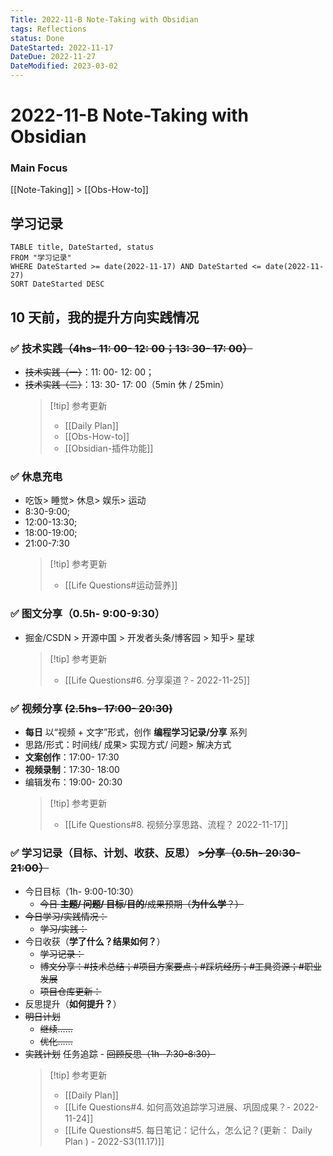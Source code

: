 ```yaml
---
Title: 2022-11-B Note-Taking with Obsidian
tags: Reflections
status: Done
DateStarted: 2022-11-17
DateDue: 2022-11-27
DateModified: 2023-03-02
---
```


# 2022-11-B Note-Taking with Obsidian

### Main Focus

[[Note-Taking]] > [[Obs-How-to]]

## 学习记录

```dataview
TABLE title, DateStarted, status
FROM "学习记录"
WHERE DateStarted >= date(2022-11-17) AND DateStarted <= date(2022-11-27)
SORT DateStarted DESC
```

## 10 天前，我的提升方向实践情况

### ✅ 技术实践~~（4hs- 11: 00- 12: 00；13: 30- 17: 00）~~

- ~~技术实践（一）~~：11: 00- 12: 00；
- ~~技术实践（二）~~：13: 30- 17: 00（5min 休 / 25min）
  > [!tip] 参考更新
  >
  > - [[Daily Plan]]
  > - [[Obs-How-to]]
  > - [[Obsidian-插件功能]]

### ✅ 休息充电

- 吃饭> 睡觉> 休息> 娱乐> 运动
- 8:30-9:00;
- 12:00-13:30;
- 18:00-19:00;
- 21:00-7:30
  > [!tip] 参考更新
  >
  > - [[Life Questions#运动营养]]

### ✅ 图文分享（0.5h- 9:00-9:30）

- 掘金/CSDN > 开源中国 > 开发者头条/博客园 > 知乎> 星球
  > [!tip] 参考更新
  >
  > - [[Life Questions#6. 分享渠道？- 2022-11-25]]

### ✅ 视频分享 ~~(2.5hs- 17:00- 20:30)~~

- **每日** 以“视频 + 文字”形式，创作 **编程学习记录/分享** 系列
- 思路/形式：时间线/ 成果> 实现方式/ 问题> 解决方式
- **文案创作**：17:00- 17:30
- **视频录制**：17:30- 18:00
- 编辑发布：19:00- 20:30
  > [!tip] 参考更新
  >
  > - [[Life Questions#8. 视频分享思路、流程？ 2022-11-17]]

### ✅ 学习记录（目标、计划、收获、反思） ~~>分享（0.5h- 20:30-21:00）~~

- 今日目标（1h- 9:00-10:30）
  - ~~今日 **主题/ 问题/ 目标**/**目的**/成果预期（**为什么学**？）~~
- ~~今日学习/实践情况：~~
  - ~~学习/实践：~~
- 今日收获（**学了什么？结果如何？**）
  - ~~学习记录：~~
  - ~~博文分享：#技术总结；#项目方案要点；#踩坑经历；#工具资源；#职业发展~~
  - ~~项目仓库更新：~~
- 反思提升（**如何提升？**）
- ~~明日计划~~
  - ~~继续……~~
  - ~~优化……~~
- ~~实践计划~~ 任务追踪 - ~~回顾反思（1h- 7:30-8:30）~~
  > [!tip] 参考更新
  >
  > - [[Daily Plan]]
  > - [[Life Questions#4. 如何高效追踪学习进展、巩固成果？- 2022-11-24]]
  > - [[Life Questions#5. 每日笔记：记什么，怎么记？(更新： Daily Plan ) - 2022-S3(11.17)]]
